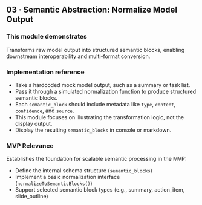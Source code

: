 ## 03 · Semantic Abstraction: Normalize Model Output

### This module demonstrates
Transforms raw model output into structured semantic blocks, enabling downstream interoperability and multi-format conversion.

### Implementation reference
- Take a hardcoded mock model output, such as a summary or task list.
- Pass it through a simulated normalization function to produce structured semantic blocks.
- Each `semantic_block` should include metadata like `type`, `content`, `confidence`, and `source`.
- This module focuses on illustrating the transformation logic, not the display output.
- Display the resulting `semantic_blocks` in console or markdown.

### MVP Relevance
Establishes the foundation for scalable semantic processing in the MVP:
- Define the internal schema structure (`semantic_blocks`)
- Implement a basic normalization interface (`normalizeToSemanticBlocks()`)
- Support selected semantic block types (e.g., summary, action_item, slide_outline)
